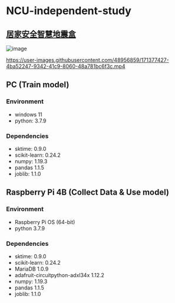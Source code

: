 # NCU-independent-study
## [居家安全智慧地震盒](https://github.com/JSHT/NCU-independent-study/blob/main/%E5%B1%85%E5%AE%B6%E5%AE%89%E5%85%A8%E6%99%BA%E6%85%A7%E5%9C%B0%E9%9C%87%E7%9B%92.pdf)
![image](https://user-images.githubusercontent.com/48956859/171380744-e67d2279-2927-4836-8a68-e06c1cab3017.png)

https://user-images.githubusercontent.com/48956859/171377427-4ba52247-9342-41c9-8060-48a781bc6f3c.mp4

## PC (Train model)
### Environment
- windows 11
- python: 3.7.9

### Dependencies
- sktime: 0.9.0
- scikit-learn: 0.24.2
- numpy: 1.19.3
- pandas 1.1.5
- joblib: 1.1.0

## Raspberry Pi 4B (Collect Data & Use model)
### Environment
- Raspberry Pi OS (64-bit)
- python 3.7.9

### Dependencies
- sktime: 0.9.0
- scikit-learn: 0.24.2
- MariaDB 1.0.9
- adafruit-circuitpython-adxl34x 1.12.2
- numpy: 1.19.3
- pandas 1.1.5
- joblib: 1.1.0


